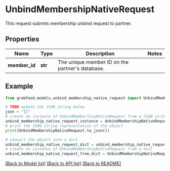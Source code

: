 # UnbindMembershipNativeRequest

This request submits membership unbind request to partner. 

## Properties

Name | Type | Description | Notes
------------ | ------------- | ------------- | -------------
**member_id** | **str** | The unique member ID on the partner&#39;s database. | 

## Example

```python
from grabfood.models.unbind_membership_native_request import UnbindMembershipNativeRequest

# TODO update the JSON string below
json = "{}"
# create an instance of UnbindMembershipNativeRequest from a JSON string
unbind_membership_native_request_instance = UnbindMembershipNativeRequest.from_json(json)
# print the JSON string representation of the object
print(UnbindMembershipNativeRequest.to_json())

# convert the object into a dict
unbind_membership_native_request_dict = unbind_membership_native_request_instance.to_dict()
# create an instance of UnbindMembershipNativeRequest from a dict
unbind_membership_native_request_from_dict = UnbindMembershipNativeRequest.from_dict(unbind_membership_native_request_dict)
```
[[Back to Model list]](../README.md#documentation-for-models) [[Back to API list]](../README.md#documentation-for-api-endpoints) [[Back to README]](../README.md)


